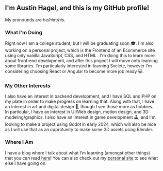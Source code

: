 <!--
**gmni-dev/gmni-dev** is a ✨ _special_ ✨ repository because its `README.md` (this file) appears on your GitHub profile.

Here are some ideas to get you started:

- 🔭 I’m currently working on ...
- 🌱 I’m currently learning ...
- 👯 I’m looking to collaborate on ...
- 🤔 I’m looking for help with ...
- 💬 Ask me about ...
- 📫 How to reach me: ...
- 😄 Pronouns: ...
- ⚡ Fun fact: ...
-->

## I'm Austin Hagel, and this is my GitHub profile!
My pronounds are _he/him/his_.

### What I'm Doing
Right now I am a college student, but I will be graduating soon 🎓. I'm also working on a personal project, which is the Frontend of an Ecommerce site using only vanilla JavaScript, CSS, and HTML . I'm doing this to learn more about front-end development, and after this project I will move onto learning some libraries. I'm particularly interested in learning Svelete, however I'm considering choosing React or Angular to become more job ready 💻.

### My Other Interests
I also have an interest in backend development, and I have SQL and PHP on my plate in order to make progress on learning that. Along with that, I have an interest in art and digital design 🎨, though I see those more as hobbies. In particular, I have an interest in UI/Web design, motion design, and 3D modeling/graphics. I also have an interest in game development 🕹️, and I'm looking to make a project using Godot in early 2024, which will also be nice as I will use that as an opprotunity to make some 3D assets using Blender.

### Where I Am
I have a blog where I talk about what I'm learning (amongst other things) that you can read [here](https://austin.fo/blog)! You can also check out my [personal site](https://austin.fo/) to see what else I have going on.
